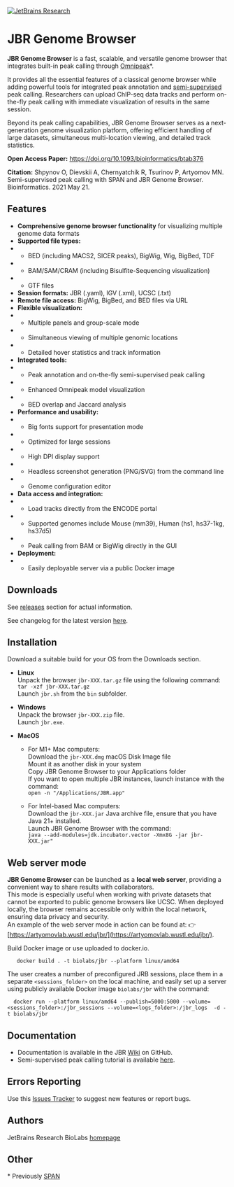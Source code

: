 [![JetBrains Research](https://jb.gg/badges/research.svg)](https://confluence.jetbrains.com/display/ALL/JetBrains+on+GitHub)

JBR Genome Browser
==================

**JBR Genome Browser**  is a fast, scalable, and versatile genome browser that integrates built-in peak calling through [Omnipeak](https://github.com/JetBrains-Research/omnipeak)*.<br>

It provides all the essential features of a classical genome browser while adding powerful tools for integrated peak annotation and [semi-supervised](http://artyomovlab.wustl.edu/aging/tools.html) peak calling. 
Researchers can upload ChIP-seq data tracks and perform on-the-fly peak calling with immediate visualization of results in the same session.<br>

Beyond its peak calling capabilities, JBR Genome Browser serves as a next-generation genome visualization platform, 
offering efficient handling of large datasets, simultaneous multi-location viewing, and detailed track statistics.


**Open Access Paper:** https://doi.org/10.1093/bioinformatics/btab376

**Citation:** Shpynov O, Dievskii A, Chernyatchik R, Tsurinov P, Artyomov MN. Semi-supervised peak calling with SPAN and JBR Genome Browser. Bioinformatics. 2021 May 21.

Features
--------
* **Comprehensive genome browser functionality** for visualizing multiple genome data formats
* **Supported file types:**
* * BED (including MACS2, SICER peaks), BigWig, Wig, BigBed, TDF
* * BAM/SAM/CRAM (including Bisulfite-Sequencing visualization)
* * GTF files
* **Session formats:** JBR (.yaml), IGV (.xml), UCSC (.txt)
* **Remote file access:** BigWig, BigBed, and BED files via URL
* **Flexible visualization:**
* * Multiple panels and group-scale mode
* * Simultaneous viewing of multiple genomic locations
* * Detailed hover statistics and track information
* **Integrated tools:**
* * Peak annotation and on-the-fly semi-supervised peak calling
* * Enhanced Omnipeak model visualization
* * BED overlap and Jaccard analysis
* **Performance and usability:**
* * Big fonts support for presentation mode
* * Optimized for large sessions
* * High DPI display support
* * Headless screenshot generation (PNG/SVG) from the command line
* * Genome configuration editor
* **Data access and integration:**
* * Load tracks directly from the ENCODE portal
* * Supported genomes include Mouse (mm39), Human (hs1, hs37-1kg, hs37d5)
* * Peak calling from BAM or BigWig directly in the GUI
* **Deployment:**
* * Easily deployable server via a public Docker image

Downloads
---------
See [releases](https://github.com/JetBrains-Research/jbr/releases) section for actual information.

See changelog for the latest version [here](https://raw.githubusercontent.com/JetBrains-Research/jbr/master/CHANGES.txt).

Installation
------------
Download a suitable build for your OS from the Downloads section.

* **Linux**<br>
  Unpack the browser `jbr-XXX.tar.gz` file using the following command:<br>
  `tar -xzf jbr-XXX.tar.gz`<br>
  Launch `jbr.sh` from the `bin` subfolder.

* **Windows**<br>
  Unpack the browser `jbr-XXX.zip` file.<br>
  Launch `jbr.exe`.

* **MacOS**<br>
  * For M1+ Mac computers:<br>
  Download the `jbr-XXX.dmg` macOS Disk Image file<br>
  Mount it as another disk in your system<br>
  Copy JBR Genome Browser to your Applications folder<br>
  If you want to open multiple JBR instances, launch instance with the command:<br>
  `open -n "/Applications/JBR.app"`<br>
  
  * For Intel-based Mac computers:<br>
  Download the `jbr-XXX.jar` Java archive file, ensure that you have Java 21+ installed.<br>
  Launch JBR Genome Browser with the command:<br>
  `java --add-modules=jdk.incubator.vector -Xmx8G -jar jbr-XXX.jar"`


Web server mode
---------------
**JBR Genome Browser** can be launched as a **local web server**, providing a convenient way to share results with collaborators.<br>
This mode is especially useful when working with private datasets that cannot be exported to public genome browsers like UCSC. 
When deployed locally, the browser remains accessible only within the local network, ensuring data privacy and security.<br>
An example of the web server mode in action can be found at:
👉 [https://artyomovlab.wustl.edu/jbr/](https://artyomovlab.wustl.edu/jbr/).

Build Docker image or use uploaded to docker.io.
```
   docker build . -t biolabs/jbr --platform linux/amd64  
```

The user creates a number of preconfigured JRB sessions, place them in a separate `<sessions_folder>` on the local
machine, and easily set up a server using publicly available Docker image `biolabs/jbr` with the command:

```
  docker run --platform linux/amd64 --publish=5000:5000 --volume=<sessions_folder>:/jbr_sessions --volume=<logs_folder>:/jbr_logs  -d -t biolabs/jbr
```

Documentation
-------------

* Documentation is available in the JBR [Wiki](https://github.com/JetBrains-Research/jbr/wiki) on GitHub.
* Semi-supervised peak calling tutorial is available [here](https://artyomovlab.wustl.edu/aging/howto.html).

Errors Reporting
-----------------

Use this [Issues Tracker](https://github.com/JetBrains-Research/jbr/issues) to suggest new features or report bugs.

Authors
-------
JetBrains Research BioLabs [homepage](https://research.jetbrains.org/groups/biolabs)

Other
-----
\* Previously [SPAN](https://github.com/JetBrains-Research/span)

